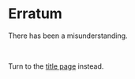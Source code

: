 # Erratum

There has been a misunderstanding.

<br>

Turn to the <a href="/">title page</a> instead.

<style>
	#about {
		display: none;
	}
	html {
		position: static;
	}
</style>
